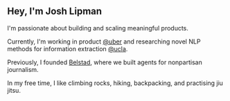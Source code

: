## Hey, I'm Josh Lipman

I'm passionate about building and scaling meaningful products.

Currently, I'm working in product [@uber](https://www.uber.com/) and researching novel NLP methods for information extraction [@ucla](https://www.ucla.edu/).

Previously, I founded [Belstad](https://apps.apple.com/us/app/belstad/id6618159376), where we built agents for nonpartisan journalism.

In my free time, I like climbing rocks, hiking, backpacking, and practising jiu jitsu.

<!--
**joshualipman123/joshualipman123** is a ✨ _special_ ✨ repository because its `README.md` (this file) appears on your GitHub profile.

Here are some ideas to get you started:

- 🔭 I’m currently working on ...
- 🌱 I’m currently learning ...
- 👯 I’m looking to collaborate on ...
- 🤔 I’m looking for help with ...
- 💬 Ask me about ...
- 📫 How to reach me: ...
- 😄 Pronouns: ...
- ⚡ Fun fact: ...
-->
